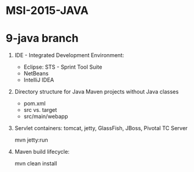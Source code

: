 # MSI-2015-JAVA

9-java branch
=============

1. IDE - Integrated Development Environment:
   - Eclipse: STS - Sprint Tool Suite
   - NetBeans
   - IntelliJ IDEA

2. Directory structure for Java Maven projects without Java classes
   - pom.xml
   - src vs. target
   - src/main/webapp

3. Servlet containers: tomcat, jetty, GlassFish, JBoss, Pivotal TC Server

   mvn jetty:run

4. Maven build lifecycle:

   mvn clean install

